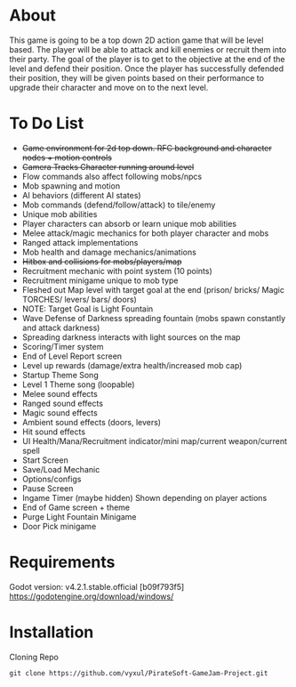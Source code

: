 # About
This game is going to be a top down 2D action game that will be level based. 
The player will be able to attack and kill enemies or recruit them into their party.
The goal of the player is to get to the objective at the end of the level and defend their position.
Once the player has successfully defended their position, 
they will be given points based on their performance to upgrade their character and move on to the next level.

# To Do List
- ~~Game environment for 2d top down. RFC background and character nodes + motion controls~~
- ~~Camera Tracks Character running around level~~
- Flow commands also affect following mobs/npcs
- Mob spawning and motion
- AI behaviors (different AI states)
- Mob commands (defend/follow/attack) to tile/enemy
- Unique mob abilities
- Player characters can absorb or learn unique mob abilities
- Melee attack/magic mechanics for both player character and mobs
- Ranged attack implementations
- Mob health and damage mechanics/animations
- ~~Hitbox and collisions for mobs/players/map~~
- Recruitment mechanic with point system (10 points)
- Recruitment minigame unique to mob type
- Fleshed out Map level with target goal at the end (prison/ bricks/ Magic TORCHES/ levers/ bars/ doors)
- NOTE: Target Goal is Light Fountain
- Wave Defense of Darkness spreading fountain (mobs spawn constantly and attack darkness)
- Spreading darkness interacts with light sources on the map
- Scoring/Timer system
- End of Level Report screen
- Level up rewards (damage/extra health/increased mob cap)
- Startup Theme Song
- Level 1 Theme song (loopable)
- Melee sound effects
- Ranged sound effects
- Magic sound effects
- Ambient sound effects (doors, levers)
- Hit sound effects
- UI Health/Mana/Recruitment indicator/mini map/current weapon/current spell
- Start Screen
- Save/Load Mechanic
- Options/configs
- Pause Screen
- Ingame Timer (maybe hidden) Shown depending on player actions
- End of Game screen + theme
- Purge Light Fountain Minigame
- Door Pick minigame


# Requirements
Godot version: v4.2.1.stable.official [b09f793f5]
https://godotengine.org/download/windows/

# Installation
Cloning Repo
```
git clone https://github.com/vyxul/PirateSoft-GameJam-Project.git
```
